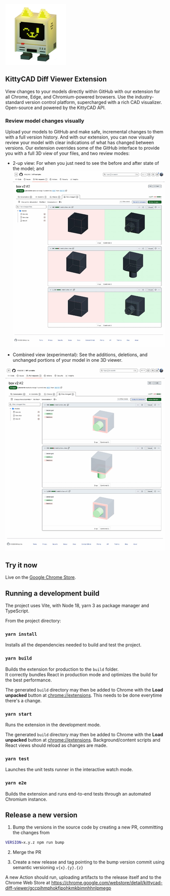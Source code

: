 ![KittyCAD](/public/logo192.png)

## KittyCAD Diff Viewer Extension

View changes to your models directly within GitHub with our extension for all Chrome, Edge, and Chromium-powered browsers. Use the industry-standard version control platform, supercharged with a rich CAD visualizer. Open-source and powered by the KittyCAD API.

### Review model changes visually

Upload your models to GitHub and make safe, incremental changes to them with a full version history. And with our extension, you can now visually review your model with clear indications of what has changed between versions. Our extension overrides some of the GitHub interface to provide you with a full 3D view of your files, and two review modes:

- 2-up view: For when you just need to see the before and after state of the model; and
![2-up view](/public/diff-viewer-2-up.jpg)

- Combined view (experimental): See the additions, deletions, and unchanged portions of your model in one 3D viewer.

![Combined view](/public/diff-viewer-combined.jpg)

## Try it now

Live on the [Google Chrome Store](https://chrome.google.com/webstore/detail/kittycad-diff-viewer/gccpihmphokfjpohkmkbimnhhnlpmegp).

## Running a development build

The project uses Vite, with Node 18, yarn 3 as package manager and TypeScript.

From the project directory:

### `yarn install`

Installs all the dependencies needed to build and test the project.

### `yarn build`

Builds the extension for production to the `build` folder.\
It correctly bundles React in production mode and optimizes the build for the best performance.

The generated `build` directory may then be added to Chrome with the **Load unpacked** button at [chrome://extensions](). This needs to be done everytime there's a change.

### `yarn start`

Runs the extension in the development mode.

The generated `build` directory may then be added to Chrome with the **Load unpacked** button at [chrome://extensions](). Background/content scripts and React views should reload as changes are made.

### `yarn test`

Launches the unit tests runner in the interactive watch mode.

### `yarn e2e`

Builds the extension and runs end-to-end tests through an automated Chromium instance.

## Release a new version

1. Bump the versions in the source code by creating a new PR, committing the changes from

```bash
VERSION=x.y.z npm run bump
```

2. Merge the PR

3. Create a new release and tag pointing to the bump version commit using semantic versioning `v{x}.{y}.{z}`

A new Action should run, uploading artifacts to the release itself and to the Chrome Web Store at https://chrome.google.com/webstore/detail/kittycad-diff-viewer/gccpihmphokfjpohkmkbimnhhnlpmegp
